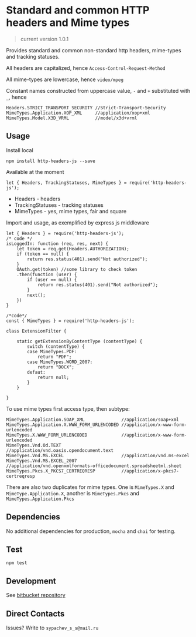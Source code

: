 # Standard and common HTTP headers and Mime types

> current version 1.0.1

Provides standard and common non-standard http headers, mime-types and tracking statuses.

All headers are capitalized, hence `Access-Control-Request-Method`

All mime-types are lowercase, hence `video/mpeg`

Constant names constructed from uppercase value, `-` and `+` substituted with `_`, hence

    Headers.STRICT_TRANSPORT_SECURITY //Strict-Transport-Security
	MimeTypes.Application.XOP_XML     //application/xop+xml
	MimeTypes.Model.X3D_VRML          //model/x3d+vrml

## Usage

Install local
 
    npm install http-headers-js --save
	
Available at the moment

    let { Headers, TrackingStatuses, MimeTypes } = require('http-headers-js');
	
- Headers - headers
- TrackingStatuses - tracking statuses
- MimeTypes - yes, mime types, fair and square
	
Import and usage, as exemplified by express js middleware

    let { Headers } = require('http-headers-js');
	/* code */
	isLoggedIn: function (req, res, next) {	
		let token = req.get(Headers.AUTHORIZATION);
		if (token == null) {
			return res.status(401).send("Not authorized");
		}
        OAuth.get(token) //some library to check token
		.then(function (user) {
			if (user == null) {
				return res.status(401).send("Not authorized");
			}			
			next();
		})
    }
	
	/*code*/
    const { MimeTypes } = require('http-headers-js');
    
    class ExtensionFilter {
    
    	static getExtensionByContentType (contentType) {            
            switch (contentType) {
            case MimeTypes.PDF:
    			return "PDF";
    		case MimeTypes.WORD_2007:
    			return "DOCX";
    		defaut:
    			return null;
    		}
        }
		
	}
	
To use mime types first access type, then subtype:

	MimeTypes.Application.SOAP_XML              //application/soap+xml
	MimeTypes.Application.X.WWW_FORM_URLENCODED //application/x-www-form-urlencoded
	MimeTypes.X.WWW_FORM_URLENCODED             //application/x-www-form-urlencoded
	MimeTypes.Vnd.Od.TEXT                       //application/vnd.oasis.opendocument.text
	MimeTypes.Vnd.MS.EXCEL                      //application/vnd.ms-excel
	MimeTypes.Vnd.MS.EXCEL_2007                 //application/vnd.openxmlformats-officedocument.spreadsheetml.sheet
	MimeTypes.Pkcs.X_PKCS7_CERTREQRESP          //application/x-pkcs7-certreqresp
	
There are also two duplicates for mime types. One is `MimeTypes.X` and `MimeType.Application.X`, another is `MimeTypes.Pkcs` and `MimeTypes.Application.Pkcs`
	
## Dependencies

No additional dependencies for production, `mocha` and `chai` for testing.
	
## Test

    npm test

## Development

See [bitbucket repository](https://bitbucket.org/sypachev_s_s/http-headers-js/)

## Direct Contacts

Issues? Write to `sypachev_s_s@mail.ru`
	
	